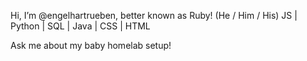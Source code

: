 Hi, I’m @engelhartrueben, better known as Ruby! (He / Him / His)
JS | Python | SQL | Java | CSS | HTML 

Ask me about my baby homelab setup!
